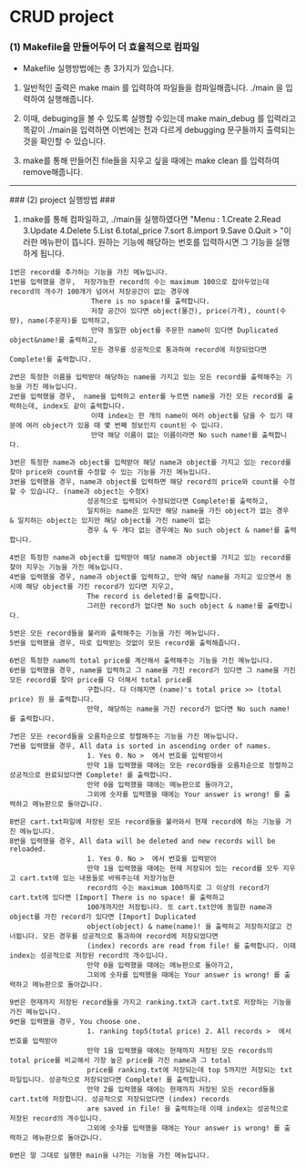 # CRUD project #

### (1) Makefile을 만들어두어 더 효율적으로 컴파일 ###
  - Makefile 실행방법에는 총 3가지가 있습니다.
    
  1. 일반적인 출력은 make main 를 입력하여 파일들을 컴파일해줍니다. ./main 을 입력하여 실행해줍니다.
    
  2. 이때, debuging을 볼 수 있도록 실행할 수있는데 make main_debug 를 입력라고 똑같이 ./main을 입력하면 이번에는 전과 다르게 debugging 문구들까지 출력되는 것을 확인할 수 있습니다.
    
  3. make를 통해 만들어진 file들을 지우고 싶을 때에는 make clean 를 입력하여 remove해줍니다. 
<hr>
### (2) project 실행방법 ###
  
  1. make를 통해 컴파일하고, ./main을 실행하였다면
  "Menu : 1.Create 2.Read 3.Update 4.Delete 5.List 6.total_price 7.sort 8.import 9.Save 0.Quit > "이러한 메뉴판이 뜹니다. 원하는 기능에 해당하는 번호를 입력하시면 그 기능을 실행하게 됩니다.
    
    1번은 record를 추가하는 기능을 가진 메뉴입니다.
    1번을 입력했을 경우,  저장가능한 record의 수는 maximum 100으로 잡아두었는데 record의 개수가 100개가 넘어서 저장공간이 없는 경우에 
                        There is no space!를 출력합니다.
                        저장 공간이 있다면 object(물건), price(가격), count(수량), name(주문자)를 입력하고, 
                        만약 동일한 object를 주문한 name이 있다면 Duplicated object&name!를 출력하고,
                        모든 경우를 성공적으로 통과하여 record에 저장되었다면 Complete!를 출력합니다.
    
    2번은 특정한 이름을 입력받아 해당하는 name을 가지고 있는 모든 record를 출력해주는 기능을 가진 메뉴입니다.
    2번을 입력했을 경우,  name을 입력하고 enter를 누르면 name을 가진 모든 record를 출력하는데, index도 같이 출력합니다.
                        이때 index는 한 개의 name이 여러 object를 담을 수 있기 때문에 여러 object가 있을 때 몇 번째 정보인지 count된 수 입니다.
                        만약 해당 이름이 없는 이름이라면 No such name!를 출력합니다.
    
    3번은 특정한 name과 object를 입력받아 해당 name과 object를 가지고 있는 record를 찾아 price와 count를 수정할 수 있는 기능을 가진 메뉴입니다.
    3번을 입력했을 경우, name과 object를 입력하면 해당 record의 price와 count를 수정할 수 있습니다. (name과 object는 수정X)
                       성공적으로 입력되어 수정되었다면 Complete!를 출력하고,
                       일치하는 name은 있지만 해당 name을 가진 object가 없는 경우 & 일치하는 object는 있지만 해당 object를 가진 name이 없는
                       경우 & 두 개다 없는 경우에는 No such object & name!를 출력합니다.
    
    4번은 특정한 name과 object를 입력받아 해당 name과 object를 가지고 있는 record를 찾아 지우는 기능을 가진 메뉴입니다.
    4번을 입력했을 경우, name과 object를 입력하고, 만약 해당 name을 가지고 있으면서 동시에 해당 object를 가진 record가 있다면 지우고, 
                       The record is deleted!를 출력합니다.
                       그러한 record가 없다면 No such object & name!를 출력합니다.
    
    5번은 모든 record들을 불러와 출력해주는 기능을 가진 메뉴입니다.
    5번을 입력했을 경우, 따로 입력받는 것없이 모든 record를 출력해줍니다.
    
    6번은 특정한 name의 total price를 계산해서 출력해주는 기능을 가진 메뉴입니다.
    6번을 입력했을 경우, name을 입력하고 그 name을 가진 record가 있다면 그 name을 가진 모든 record를 찾아 price를 다 더해서 total price를
                       구합니다. 다 더해지면 (name)'s total price >> (total price) 원 을 출력합니다.
                       만약, 해당하는 name을 가진 record가 없다면 No such name! 를 출력합니다.
    
    7번은 모든 record들을 오름차순으로 정렬해주는 기능을 가진 메뉴입니다.
    7번을 입력했을 경우, All data is sorted in ascending order of names.
                       1. Yes 0. No >  에서 번호를 입력받아서
                       만약 1을 입력했을 때에는 모든 record들을 오름차순으로 정렬하고 성공적으로 완료되었다면 Complete! 를 출력합니다.
                       만약 0을 입력했을 때에는 메뉴판으로 돌아가고,
                       그외에 숫자를 입력했을 때에는 Your answer is wrong! 를 출력하고 메뉴판으로 돌아갑니다.
    
    8번은 cart.txt파일에 저장된 모든 record들을 불러와서 현재 record에 하는 기능을 가진 메뉴입니다.
    8번을 입력했을 경우, All data will be deleted and new records will be reloaded.
                       1. Yes 0. No >  에서 번호를 입력받아
                       만약 1을 입력했을 때에는 현재 저장되어 있는 record를 모두 지우고 cart.txt에 있는 내용들로 바꿔주는데 저장가능한
                       record의 수는 maximum 100까지로 그 이상의 record가 cart.txt에 있다면 [Import] There is no space! 를 출력하고
                       100개까지만 저장됩니다. 또 cart.txt안에 동일한 name과 object를 가진 record가 있다면 [Import] Duplicated 
                       object(object) & name(name)! 을 출력하고 저장하지않고 건너뜁니다. 모든 경우를 성공적으로 통과하여 record에 저장되었다면
                       (index) records are read from file! 를 출력합니다. 이때 index는 성공적으로 저장된 record의 개수입니다.
                       만약 0을 입력했을 때에는 메뉴판으로 돌아가고,
                       그외에 숫자를 입력했을 때에는 Your answer is wrong! 를 출력하고 메뉴판으로 돌아갑니다.
    
    9번은 현재까지 저장된 record들을 가지고 ranking.txt과 cart.txt로 저장하는 기능을 가진 메뉴입니다.
    9번을 입력했을 경우, You choose one.
                       1. ranking top5(total price) 2. All records >  에서 번호를 입력받아 
                       만약 1을 입력했을 때에는 현재까지 저장된 모든 records의 total price를 비교해서 가장 높은 price를 가진 name과 그 total
                       price를 ranking.txt에 저장되는데 top 5까지만 저장되는 txt파일입니다. 성공적으로 저장되었다면 Complete! 를 출력합니다.
                       만약 2를 입력했을 때에는 현재까지 저장된 모든 record들을 cart.txt에 저장합니다. 성공적으로 저장되었다면 (index) records
                       are saved in file! 을 출력하는데 이때 index는 성공적으로 저장된 record의 개수입니다.
                       그외에 숫자를 입력했을 때에는 Your answer is wrong! 를 출력하고 메뉴판으로 돌아갑니다.
    
    0번은 말 그대로 실행한 main을 나가는 기능을 가진 메뉴입니다.
